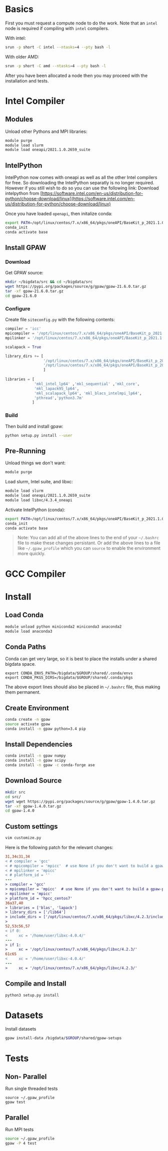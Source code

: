# Basics
First you must request a compute node to do the work. Note that an `intel` node is required if compiling with `intel` compilers.

With intel:
```bash
srun -p short -C intel --ntasks=4 --pty bash -l
```

With older AMD:
```bash
srun -p short -C amd --ntasks=4 --pty bash -l
```

After you have been allocated a node then you may proceed with the installation and tests.

# Intel Compiler

## Modules

Unload other Pythons and MPI libraries:

```bash
module purge
module load slurm
module load oneapi/2021.1.0.2659_suite
```

## IntelPython

IntelPython now comes with oneapi as well as all the other Intel compilers for free. So downloading the IntelPython separatly is no longer required.
However if you still wish to do so you can use the following link:
Download intelpython from [https://software.intel.com/en-us/distribution-for-python/choose-download/linux](https://software.intel.com/en-us/distribution-for-python/choose-download/linux)


Once you have loaded `openapi`, then initalize conda:

```bash
export PATH=/opt/linux/centos/7.x/x86_64/pkgs/oneAPI/BaseKit_p_2021.1.0.2659/intelpython/python3.7/condabin:$PATH
conda_init
conda activate base
```

## Install GPAW

### Download

Get GPAW source:

```bash
mkdir ~/bigdata/src && cd ~/bigdata/src
wget https://pypi.org/packages/source/g/gpaw/gpaw-21.6.0.tar.gz
tar -xf gpaw-21.6.0.tar.gz
cd gpaw-21.6.0
```

### Configure

Create file `siteconfig.py` with the following contents:
```python
compiler = 'icc'
mpicompiler = '/opt/linux/centos/7.x/x86_64/pkgs/oneAPI/BaseKit_p_2021.1.0.2659/mpi/2021.1.1/bin/mpiicc'
mpilinker = '/opt/linux/centos/7.x/x86_64/pkgs/oneAPI/BaseKit_p_2021.1.0.2659/mpi/2021.1.1/bin/mpiicc'

scalapack = True

library_dirs += [
                 '/opt/linux/centos/7.x/x86_64/pkgs/oneAPI/BaseKit_p_2021.1.0.2659/mkl/2021.1.1/lib/intel64',
                 '/opt/linux/centos/7.x/x86_64/pkgs/oneAPI/BaseKit_p_2021.1.0.2659/intelpython/python3.7/lib'
                 ]
                 
libraries = [
             'mkl_intel_lp64' ,'mkl_sequential' ,'mkl_core',
             'mkl_lapack95_lp64',
             'mkl_scalapack_lp64', 'mkl_blacs_intelmpi_lp64',
             'pthread','python3.7m'
            ]
```

### Build
Then build and install gpaw:

```bash
python setup.py install --user
```

## Pre-Running

Unload things we don't want:

```bash
module purge
```

Load slurm, Intel suite, and libxc:

```bash
module load slurm
module load oneapi/2021.1.0.2659_suite
module load libxc/4.3.4_oneapi
```

Activate IntelPython (conda):

```bash
export PATH=/opt/linux/centos/7.x/x86_64/pkgs/oneAPI/BaseKit_p_2021.1.0.2659/intelpython/python3.7/condabin:$PATH
conda_init
conda activate base
```

> Note: You can add all of the above lines to the end of your `~/.bashrc` file to make these changes persistant.
> Or add the above lines to a file like `~/.gpaw_profile` which you can `source` to enable the environment more quickly.

# GCC Compiler
# Install

## Load Conda
```bash
module unload python miniconda2 miniconda3 anaconda2
module load anaconda3
```
## Conda Paths
Conda can get very large, so it is best to place the installs under a shared bigdata space.
```
export CONDA_ENVS_PATH=/bigdata/$GROUP/shared/.conda/envs
export CONDA_PKGS_DIRS=/bigdata/$GROUP/shared/.conda/pkgs
```
The above export lines should also be placed in `~/.bashrc` file, thus making them permanent.

## Create Environment
```bash
conda create -n gpaw
source activate gpaw
conda install -n gpaw python=3.4 pip
```

## Install Dependencies
```bash
conda install -n gpaw numpy 
conda install -n gpaw scipy
conda install -n gpaw -c conda-forge ase
```

## Download Source
```bash
mkdir src
cd src/
wget wget https://pypi.org/packages/source/g/gpaw/gpaw-1.4.0.tar.gz
tar -xf gpaw-1.4.0.tar.gz
cd gpaw-1.4.0
```

## Custom settings
```bash
vim customize.py
```

Here is the following patch for the relevant changes:
```diff
31,34c31,34
< # compiler = 'gcc'
< # mpicompiler = 'mpicc'  # use None if you don't want to build a gpaw-python
< # mpilinker = 'mpicc'
< # platform_id = ''
---
> compiler = 'gcc'
> mpicompiler = 'mpicc'  # use None if you don't want to build a gpaw-python
> mpilinker = 'mpicc'
> platform_id = 'hpcc_centos7'
36a37,40
> libraries = ['blas', 'lapack']
> library_dirs = ['/lib64']
> include_dirs = ['/opt/linux/centos/7.x/x86_64/pkgs/libxc/4.2.3/include','/bigdata/YOUR_GROUP_NAME/shared/.conda/envs/gpaw/lib/python3.4/site-packages/numpy/core/include']
>
52,53c56,57
< if 0:
<     xc = '/home/user/libxc-4.0.4/'
---
> if 1:
>     xc = '/opt/linux/centos/7.x/x86_64/pkgs/libxc/4.2.3/'
61c65
<     xc = '/home/user/libxc-4.0.4/'
---
>     xc = '/opt/linux/centos/7.x/x86_64/pkgs/libxc/4.2.3/'
```

## Compile and Install
```bash
python3 setup.py install
```

# Datasets

Install datasets
```bash
gpaw install-data /bigdata/$GROUP/shared/gpaw-setups
```

# Tests

## Non- Parallel

Run single threaded tests
```
source ~/.gpaw_profile
gpaw test
```

## Parallel

Run MPI tests

```bash
source ~/.gpaw_profile
gpaw -P 4 test
```
